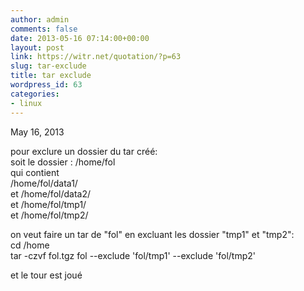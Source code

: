 ```yaml
---
author: admin
comments: false
date: 2013-05-16 07:14:00+00:00
layout: post
link: https://witr.net/quotation/?p=63
slug: tar-exclude
title: tar exclude
wordpress_id: 63
categories:
- linux
---
```


May 16, 2013  
  
  
pour exclure un dossier du tar créé:  
soit le dossier : /home/fol  
qui contient  
/home/fol/data1/  
et /home/fol/data2/  
et /home/fol/tmp1/  
et /home/fol/tmp2/  
  
on veut faire un tar de "fol" en excluant les dossier "tmp1" et "tmp2":  
cd /home  
tar -czvf fol.tgz fol --exclude 'fol/tmp1' --exclude 'fol/tmp2'  
  
et le tour est joué  
  
  


